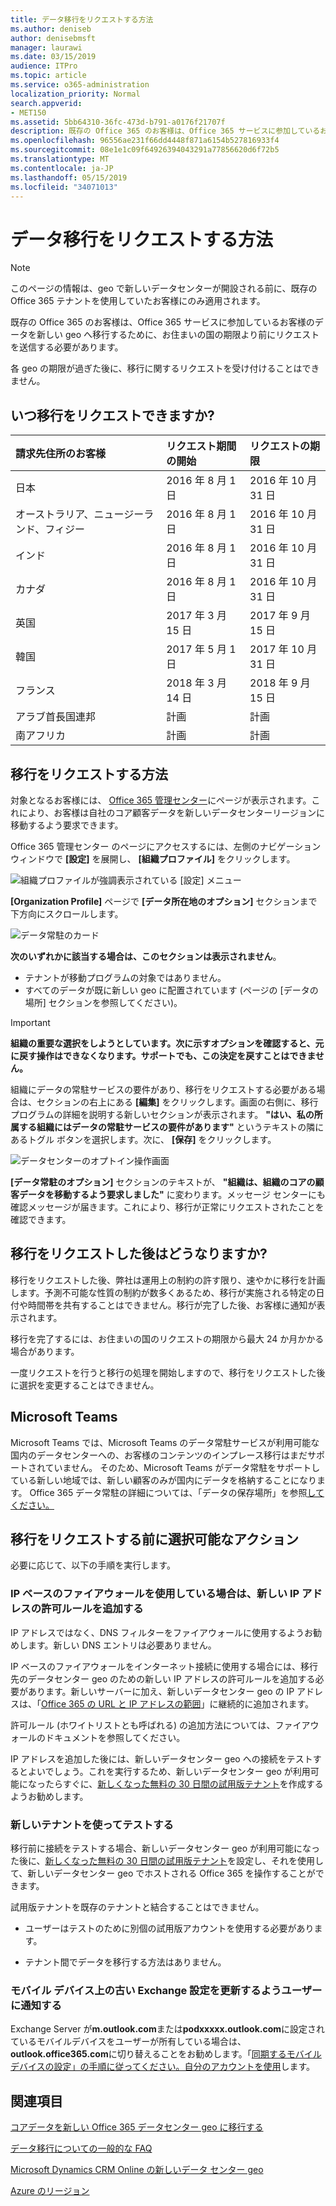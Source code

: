 ```yaml
---
title: データ移行をリクエストする方法
ms.author: deniseb
author: denisebmsft
manager: laurawi
ms.date: 03/15/2019
audience: ITPro
ms.topic: article
ms.service: o365-administration
localization_priority: Normal
search.appverid:
- MET150
ms.assetid: 5bb64310-36fc-473d-b791-a0176f21707f
description: 既存の Office 365 のお客様は、Office 365 サービスに参加しているお客様のデータを新しい geo へ移行するために、お住まいの国の期限より前にリクエストを送信する必要があります。
ms.openlocfilehash: 96556ae231f66dd4448f871a6154b527816933f4
ms.sourcegitcommit: 08e1e1c09f64926394043291a77856620d6f72b5
ms.translationtype: MT
ms.contentlocale: ja-JP
ms.lasthandoff: 05/15/2019
ms.locfileid: "34071013"
---
```

# <a name="how-to-request-your-data-move"></a>データ移行をリクエストする方法

> [!NOTE]
> このページの情報は、geo で新しいデータセンターが開設される前に、既存の Office 365 テナントを使用していたお客様にのみ適用されます。 
  
既存の Office 365 のお客様は、Office 365 サービスに参加しているお客様のデータを新しい geo へ移行するために、お住まいの国の期限より前にリクエストを送信する必要があります。 
  
各 geo の期限が過ぎた後に、移行に関するリクエストを受け付けることはできません。 
  
## <a name="when-can-i-request-a-move"></a>いつ移行をリクエストできますか?

|**請求先住所のお客様**|**リクエスト期間の開始**|**リクエストの期限**|
|:-----|:-----|:-----|
|日本  <br/> |2016 年 8 月 1 日  <br/> |2016 年 10 月 31 日  <br/> |
|オーストラリア、ニュージーランド、フィジー  <br/> |2016 年 8 月 1 日  <br/> |2016 年 10 月 31 日  <br/> |
|インド  <br/> |2016 年 8 月 1 日  <br/> |2016 年 10 月 31 日  <br/> |
|カナダ  <br/> |2016 年 8 月 1 日  <br/> |2016 年 10 月 31 日  <br/> |
|英国  <br/> |2017 年 3 月 15 日  <br/> |2017 年 9 月 15 日  <br/> |
|韓国  <br/> |2017 年 5 月 1 日  <br/> |2017 年 10 月 31 日  <br/> |
|フランス  <br/> |2018 年 3 月 14 日  <br/> |2018 年 9 月 15 日  <br/> |
|アラブ首長国連邦  <br/> |計画  <br/> |計画  <br/> |
|南アフリカ  <br/> |計画  <br/> |計画  <br/> |
   
## <a name="how-to-request-a-move"></a>移行をリクエストする方法

対象となるお客様には、 [Office 365 管理センター](https://aka.ms/365admin)にページが表示されます。これにより、お客様は自社のコア顧客データを新しいデータセンターリージョンに移動するよう要求できます。  
  
Office 365 管理センター のページにアクセスするには、左側のナビゲーション ウィンドウで **[設定]** を展開し、 **[組織プロファイル]** をクリックします。
  
![組織プロファイルが強調表示されている [設定] メニュー](media/22799fac-32b4-4f79-ae60-3f6ffb7cfbd7.png)
  
**[Organization Profile]** ページで **[データ所在地のオプション]** セクションまで下方向にスクロールします。 
  
![データ常駐のカード](media/fdb02cd0-825d-4d9e-bb35-6f806282884f.png)
  
**次のいずれかに該当する場合は、このセクションは表示されません**。
- テナントが移動プログラムの対象ではありません。 
- すべてのデータが既に新しい geo に配置されています (ページの [データの場所] セクションを参照してください)。 
  
> [!IMPORTANT]
> **組織の重要な選択をしようとしています。次に示すオプションを確認すると、元に戻す操作はできなくなります。サポートでも、この決定を戻すことはできません。**
  
組織にデータの常駐サービスの要件があり、移行をリクエストする必要がある場合は、セクションの右上にある **[編集]** をクリックします。画面の右側に、移行プログラムの詳細を説明する新しいセクションが表示されます。 **"はい、私の所属する組織にはデータの常駐サービスの要件があります"** というテキストの隣にあるトグル ボタンを選択します。次に、 **[保存]** をクリックします。
  
![データセンターのオプトイン操作画面](media/f97ab8d2-b0e1-49bf-9d6b-bf75f3081233.png)
  
**[データ常駐のオプション]** セクションのテキストが、 **"組織は、組織のコアの顧客データを移動するよう要求しました"** に変わります。メッセージ センターにも確認メッセージが届きます。これにより、移行が正常にリクエストされたことを確認できます。 


  
## <a name="what-happens-after-requesting-a-move"></a>移行をリクエストした後はどうなりますか?

移行をリクエストした後、弊社は運用上の制約の許す限り、速やかに移行を計画します。予測不可能な性質の制約が数多くあるため、移行が実施される特定の日付や時間帯を共有することはできません。移行が完了した後、お客様に通知が表示されます。
  
移行を完了するには、お住まいの国のリクエストの期限から最大 24 か月かかる場合があります。
  
一度リクエストを行うと移行の処理を開始しますので、移行をリクエストした後に選択を変更することはできません。
  
## <a name="microsoft-teams"></a>Microsoft Teams

Microsoft Teams では、Microsoft Teams のデータ常駐サービスが利用可能な国内のデータセンターへの、お客様のコンテンツのインプレース移行はまだサポートされていません。  そのため、Microsoft Teams がデータ常駐をサポートしている新しい地域では、新しい顧客のみが国内にデータを格納することになります。  Office 365 データ常駐の詳細については、「データの保存場所」を参照[してください。](https://products.office.com/where-is-your-data-located)   

## <a name="optional-actions-before-you-request-a-move"></a>移行をリクエストする前に選択可能なアクション

必要に応じて、以下の手順を実行します。
  
### <a name="if-you-use-an-ip-based-firewall-add-allow-rules-for-the-new-ip-addresses"></a>IP ベースのファイアウォールを使用している場合は、新しい IP アドレスの許可ルールを追加する

IP アドレスではなく、DNS フィルターをファイアウォールに使用するようお勧めします。新しい DNS エントリは必要ありません。
  
IP ベースのファイアウォールをインターネット接続に使用する場合には、移行先のデータセンター geo のための新しい IP アドレスの許可ルールを追加する必要があります。新しいサーバーに加え、新しいデータセンター geo の IP アドレスは、「[Office 365 の URL と IP アドレスの範囲](https://go.microsoft.com/fwlink/p/?LinkId=229631)」に継続的に追加されます。
  
許可ルール (ホワイトリストとも呼ばれる) の追加方法については、ファイアウォールのドキュメントを参照してください。
  
IP アドレスを追加した後には、新しいデータセンター geo への接続をテストするとよいでしょう。これを実行するため、新しいデータセンター geo が利用可能になったらすぐに、[新しくなった無料の 30 日間の試用版テナント](https://go.microsoft.com/fwlink/?LinkId=522463)を作成するようお勧めします。 
  
### <a name="test-using-a-new-tenant"></a>新しいテナントを使ってテストする

移行前に接続をテストする場合、新しいデータセンター geo が利用可能になった後に、[新しくなった無料の 30 日間の試用版テナント](https://go.microsoft.com/fwlink/?LinkId=522463)を設定し、それを使用して、新しいデータセンター geo でホストされる Office 365 を操作することができます。 
  
試用版テナントを既存のテナントと結合することはできません。
  
- ユーザーはテストのために別個の試用版アカウントを使用する必要があります。
    
- テナント間でデータを移行する方法はありません。
    
### <a name="notify-users-to-update-out-of-date-exchange-settings-on-mobile-devices"></a>モバイル デバイス上の古い Exchange 設定を更新するようユーザーに通知する

Exchange Server が**m.outlook.com**または**podxxxxx.outlook.com**に設定されているモバイルデバイスをユーザーが所有している場合は、 **outlook.office365.com**に切り替えることをお勧めします。「[同期するモバイルデバイスの設定」の手順に従ってください。自分のアカウントを使用](https://support.office.com/article/c9139caf-01ab-41a0-827c-3c06ee569ed3)します。

## <a name="related-topics"></a>関連項目

[コアデータを新しい Office 365 データセンター geo に移行する](moving-data-to-new-datacenter-geos.md)

[データ移行についての一般的な FAQ](data-move-faq.md)

[Microsoft Dynamics CRM Online の新しいデータ センター geo](https://go.microsoft.com/fwlink/p/?Linkid=615924)
  
[Azure のリージョン](https://azure.microsoft.com/en-us/regions/)
  

